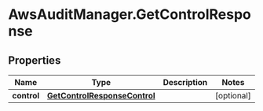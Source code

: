 # AwsAuditManager.GetControlResponse

## Properties

Name | Type | Description | Notes
------------ | ------------- | ------------- | -------------
**control** | [**GetControlResponseControl**](GetControlResponseControl.md) |  | [optional] 


